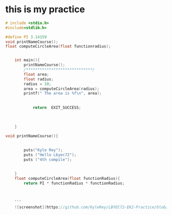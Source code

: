 # this is my practice

```c
# include <stdio.h>
#include<stdlib.h>

#define PI 3.14159
void printNameCourse();
float computeCircleArea(float functionradius);


	int main(){
		printNameCourse();
		/*****************************/
		float area;
		float radius;
		radius = 10;
		area = computeCircleArea(radius);
		printf(" The area is %f\n", area);
		
		
			return  EXIT_SUCCESS;
			
		
			
	}
	
void printNameCourse(){
	

		puts("Kyle Rey");
		puts ("Hello Lbyec72");
		puts ("4th compile");
		
		
	}
	float computeCircleArea(float functionRadius){
		return PI * functionRadius * functionRadius;
		
	
	
	```
	![screenshot](https://github.com/KyleRey/LBYEC72-EK2-Practice/blob/master/screenshot/Capture.PNG)

